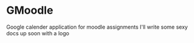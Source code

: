 # GMoodle
Google calender application for moodle assignments
I'll write some sexy docs up soon with a logo
